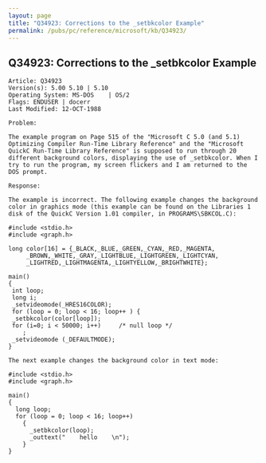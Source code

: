 ```yaml
---
layout: page
title: "Q34923: Corrections to the _setbkcolor Example"
permalink: /pubs/pc/reference/microsoft/kb/Q34923/
---
```


## Q34923: Corrections to the _setbkcolor Example

	Article: Q34923
	Version(s): 5.00 5.10 | 5.10
	Operating System: MS-DOS    | OS/2
	Flags: ENDUSER | docerr
	Last Modified: 12-OCT-1988
	
	Problem:
	
	The example program on Page 515 of the "Microsoft C 5.0 (and 5.1)
	Optimizing Compiler Run-Time Library Reference" and the "Microsoft
	QuickC Run-Time Library Reference" is supposed to run through 20
	different background colors, displaying the use of _setbkcolor. When I
	try to run the program, my screen flickers and I am returned to the
	DOS prompt.
	
	Response:
	
	The example is incorrect. The following example changes the background
	color in graphics mode (this example can be found on the Libraries 1
	disk of the QuickC Version 1.01 compiler, in PROGRAMS\SBKCOL.C):
	
	#include <stdio.h>
	#include <graph.h>
	
	long color[16] = {_BLACK,_BLUE,_GREEN,_CYAN,_RED,_MAGENTA,
	     _BROWN,_WHITE,_GRAY,_LIGHTBLUE,_LIGHTGREEN,_LIGHTCYAN,
	     _LIGHTRED,_LIGHTMAGENTA,_LIGHTYELLOW,_BRIGHTWHITE};
	
	main()
	{
	 int loop;
	 long i;
	 _setvideomode(_HRES16COLOR);
	 for (loop = 0; loop < 16; loop++ ) {
	 _setbkcolor(color[loop]);
	 for (i=0; i < 50000; i++)     /* null loop */
	    ;
	 _setvideomode (_DEFAULTMODE);
	}
	
	The next example changes the background color in text mode:
	
	#include <stdio.h>
	#include <graph.h>
	
	main()
	{
	  long loop;
	  for (loop = 0; loop < 16; loop++)
	    {
	      _setbkcolor(loop);
	      _outtext("    hello    \n");
	    }
	}
